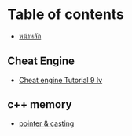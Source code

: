 # Table of contents

* [หน้าหลัก](README.md)

## Cheat Engine

* [Cheat engine Tutorial 9 lv](<README (1).md>)

## c++ memory

* [pointer & casting](c++-memory/pointer-and-casting.md)
